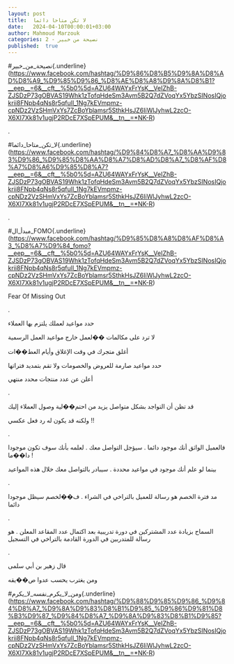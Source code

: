 ```yaml
---
layout: post
title:  لا تكن متاحا دائما
date:   2024-04-10T00:00:01+03:00
author: Mahmoud Marzouk
categories: 2 - نصيحة من خبير
published:  true
---
```

\#نصيحة_من_خبير{.underline}(https://www.facebook.com/hashtag/%D9%86%D8%B5%D9%8A%D8%AD%D8%A9_%D9%85%D9%86_%D8%AE%D8%A8%D9%8A%D8%B1?__eep__=6&__cft__%5b0%5d=AZU64WAYxFrYsK__VeIZhB-ZJSDzP73gOBVAS19Whk1zTofqHdeSm3Avm5B2Q7dZVoqYx5YbzSINosIQjokrii8FNpb4qNs8r5qfulI_1Ng7kEVmpmz-cpNDz2VzSHmVxYs7ZcBoYblamsr5SthkHsJZ6IiWlJyhwL2zcO-X6XI7Xk81v1ugjP2RDcE7XSpEPUM&__tn__=*NK-R)

.

\#لا_تكن_متاحا_دائما{.underline}(https://www.facebook.com/hashtag/%D9%84%D8%A7_%D8%AA%D9%83%D9%86_%D9%85%D8%AA%D8%A7%D8%AD%D8%A7_%D8%AF%D8%A7%D8%A6%D9%85%D8%A7?__eep__=6&__cft__%5b0%5d=AZU64WAYxFrYsK__VeIZhB-ZJSDzP73gOBVAS19Whk1zTofqHdeSm3Avm5B2Q7dZVoqYx5YbzSINosIQjokrii8FNpb4qNs8r5qfulI_1Ng7kEVmpmz-cpNDz2VzSHmVxYs7ZcBoYblamsr5SthkHsJZ6IiWlJyhwL2zcO-X6XI7Xk81v1ugjP2RDcE7XSpEPUM&__tn__=*NK-R)

.

\#مبدأ_ال\_FOMO{.underline}(https://www.facebook.com/hashtag/%D9%85%D8%A8%D8%AF%D8%A3_%D8%A7%D9%84_fomo?__eep__=6&__cft__%5b0%5d=AZU64WAYxFrYsK__VeIZhB-ZJSDzP73gOBVAS19Whk1zTofqHdeSm3Avm5B2Q7dZVoqYx5YbzSINosIQjokrii8FNpb4qNs8r5qfulI_1Ng7kEVmpmz-cpNDz2VzSHmVxYs7ZcBoYblamsr5SthkHsJZ6IiWlJyhwL2zcO-X6XI7Xk81v1ugjP2RDcE7XSpEPUM&__tn__=*NK-R)

Fear Of Missing Out

.

حدد مواعيد لعملك يلتزم بها العملاء

لا ترد على مكالمات ��لعمل خارج مواعيد العمل الرسمية

أغلق متجرك في وقت الإغلاق وأيام العط��ات

حدد مواعيد صارمة للعروض والخصومات ولا تقم بتمديد فتراتها

أعلن عن عدد منتجات محدد منتهي

.

قد تظن أن التواجد بشكل متواصل يزيد من احتم��لية وصول العملاء
إليك

ولكنه قد يكون له رد فعل عكسي !!

.

فالعميل الواثق أنك موجود دائما . سيؤجل التواصل معك . لعلمه بأنك سوف
تكون موجودا دا��ما !

بينما لو علم أنك موجود في مواعيد محددة . سيبادر بالتواصل معك خلال هذه
المواعيد

.

مد فترة الخصم هو رسالة للعميل بالتراخي في الشراء . ف��لخصم سيظل موجودا
دائما

.

السماح بزيادة عدد المشتركين في دورة تدريبية بعد اكتمال عدد المقاعد
المعلن . هو رسالة للمتدربين في الدورة القادمة بالتراخي في
التسجيل

.

قال زهير بن أبي سلمى

ومن يغترب يحسب عدوا ص��يقه

\#ومن_لا_يكرم_نفسه_لا_يكرم{.underline}(https://www.facebook.com/hashtag/%D9%88%D9%85%D9%86_%D9%84%D8%A7_%D9%8A%D9%83%D8%B1%D9%85_%D9%86%D9%81%D8%B3%D9%87_%D9%84%D8%A7_%D9%8A%D9%83%D8%B1%D9%85?__eep__=6&__cft__%5b0%5d=AZU64WAYxFrYsK__VeIZhB-ZJSDzP73gOBVAS19Whk1zTofqHdeSm3Avm5B2Q7dZVoqYx5YbzSINosIQjokrii8FNpb4qNs8r5qfulI_1Ng7kEVmpmz-cpNDz2VzSHmVxYs7ZcBoYblamsr5SthkHsJZ6IiWlJyhwL2zcO-X6XI7Xk81v1ugjP2RDcE7XSpEPUM&__tn__=*NK-R)
